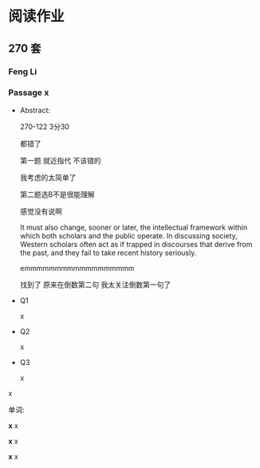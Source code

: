 # 阅读作业

## 270 套

### Feng Li

### Passage x

- Abstract:

  270-122 3分30 

  都错了 

  第一题 就近指代  不该错的 

  我考虑的太简单了

  第二题选B不是很能理解 

  感觉没有说啊 

  It must also change, sooner or later, the intellectual framework within which both scholars and the public operate. In discussing society, Western scholars often act as if trapped in discourses that derive from the past, and they fail to take recent history seriously.

  emmmmmmmmmmmmmmmmmm

  找到了 原来在倒数第二句  我太关注倒数第一句了

- Q1

  x

- Q2

  x

- Q3

  x

x

单词:

**x** x

**x** x

**x** x